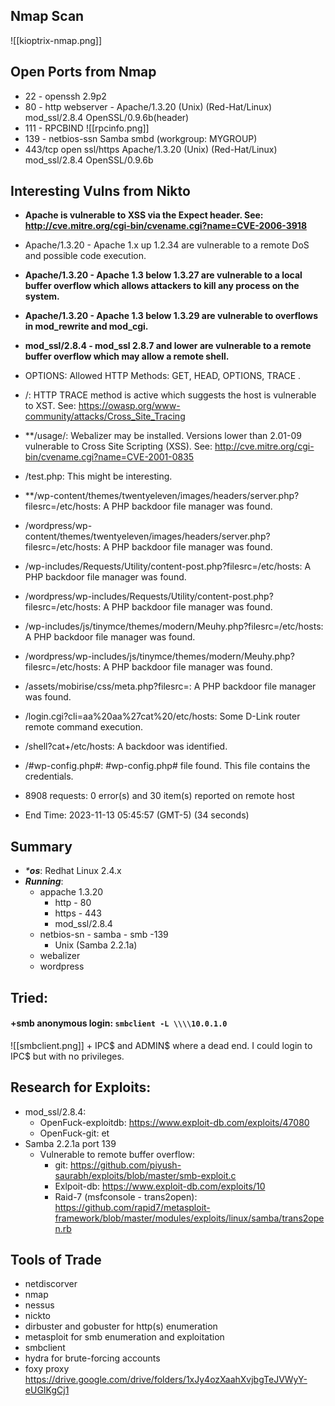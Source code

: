 ## Nmap Scan 
![[kioptrix-nmap.png]]
## Open Ports from Nmap
+ 22 - openssh 2.9p2
+ 80 -  http webserver - Apache/1.3.20 (Unix)  (Red-Hat/Linux) mod_ssl/2.8.4 OpenSSL/0.9.6b(header)
+ 111 -  RPCBIND
![[rpcinfo.png]]
+ 139  -  netbios-ssn Samba smbd (workgroup: MYGROUP)
+ 443/tcp   open  ssl/https   Apache/1.3.20 (Unix)  (Red-Hat/Linux) mod_ssl/2.8.4 OpenSSL/0.9.6b

## Interesting Vulns from Nikto

+ **Apache is vulnerable to XSS via the Expect header. See: http://cve.mitre.org/cgi-bin/cvename.cgi?name=CVE-2006-3918**
+ Apache/1.3.20 - Apache 1.x up 1.2.34 are vulnerable to a remote DoS and possible code execution.
+ **Apache/1.3.20 - Apache 1.3 below 1.3.27 are vulnerable to a local buffer overflow which allows attackers to kill any process on the system.**
+ **Apache/1.3.20 - Apache 1.3 below 1.3.29 are vulnerable to overflows in mod_rewrite and mod_cgi.**
+ **mod_ssl/2.8.4 - mod_ssl 2.8.7 and lower are vulnerable to a remote buffer overflow which may allow a remote shell.**
+ OPTIONS: Allowed HTTP Methods: GET, HEAD, OPTIONS, TRACE .
+ /: HTTP TRACE method is active which suggests the host is vulnerable to XST. See: https://owasp.org/www-community/attacks/Cross_Site_Tracing
+ **/usage/: Webalizer may be installed. Versions lower than 2.01-09 vulnerable to Cross Site Scripting (XSS). See: http://cve.mitre.org/cgi-bin/cvename.cgi?name=CVE-2001-0835

+ /test.php: This might be interesting.
+ **/wp-content/themes/twentyeleven/images/headers/server.php?filesrc=/etc/hosts: A PHP backdoor file manager was found.
+ /wordpress/wp-content/themes/twentyeleven/images/headers/server.php?filesrc=/etc/hosts: A PHP backdoor file manager was found.
+ /wp-includes/Requests/Utility/content-post.php?filesrc=/etc/hosts: A PHP backdoor file manager was found.
+ /wordpress/wp-includes/Requests/Utility/content-post.php?filesrc=/etc/hosts: A PHP backdoor file manager was found.
+ /wp-includes/js/tinymce/themes/modern/Meuhy.php?filesrc=/etc/hosts: A PHP backdoor file manager was found.
+ /wordpress/wp-includes/js/tinymce/themes/modern/Meuhy.php?filesrc=/etc/hosts: A PHP backdoor file manager was found.
+ /assets/mobirise/css/meta.php?filesrc=: A PHP backdoor file manager was found.
+ /login.cgi?cli=aa%20aa%27cat%20/etc/hosts: Some D-Link router remote command execution.
+ /shell?cat+/etc/hosts: A backdoor was identified.
+ /#wp-config.php#: #wp-config.php# file found. This file contains the credentials.
+ 8908 requests: 0 error(s) and 30 item(s) reported on remote host
+ End Time:           2023-11-13 05:45:57 (GMT-5) (34 seconds)

## Summary 
+ _***os**_: Redhat Linux 2.4.x
+ _**Running**_:
	+ appache 1.3.20 
		+ http - 80
		+ https - 443
		+ mod_ssl/2.8.4 
	+ netbios-sn  - samba - smb -139
		+ Unix (Samba 2.2.1a)
	+ webalizer
	+ wordpress
## Tried:
#### +smb anonymous login: `smbclient -L \\\\10.0.1.0`  
![[smbclient.png]]
	+ IPC$ and ADMIN$ where a dead end. I could login to IPC$ but with no privileges. 

## Research for Exploits:
+  mod_ssl/2.8.4:
	+ OpenFuck-exploitdb: https://www.exploit-db.com/exploits/47080 
	+ OpenFuck-git:  et 
+ Samba 2.2.1a port 139
	+ Vulnerable to remote buffer overflow:  
		+ git: https://github.com/piyush-saurabh/exploits/blob/master/smb-exploit.c
		+ Exlpoit-db: https://www.exploit-db.com/exploits/10
		+ Raid-7 (msfconsole - trans2open): https://github.com/rapid7/metasploit-framework/blob/master/modules/exploits/linux/samba/trans2open.rb
## Tools of Trade
+ netdiscorver
+ nmap
+ nessus
+ nickto
+ dirbuster and gobuster for http(s) enumeration
+ metasploit for smb enumeration and exploitation
+ smbclient
+ hydra for brute-forcing accounts
+ foxy proxy https://drive.google.com/drive/folders/1xJy4ozXaahXvjbgTeJVWyY-eUGIKgCj1